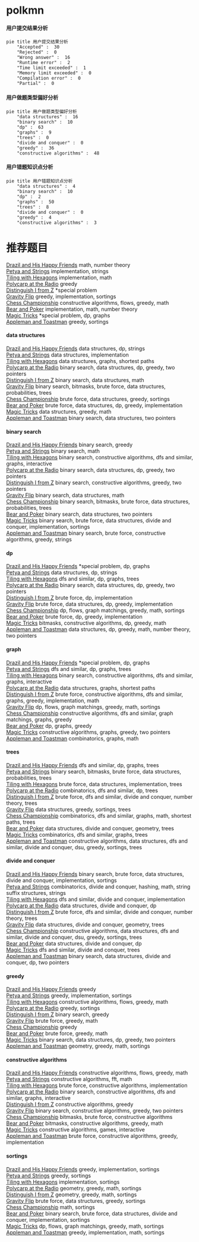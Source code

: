 # polkmn
<!-- tabs:start -->
#### **用户提交结果分析**

```mermaid
pie title 用户提交结果分析
    "Accepted" :  30
    "Rejected" :  0
    "Wrong answer" :  16
    "Runtime error" :  2
    "Time limit exceeded" :  1
    "Memory limit exceeded" :  0
    "Compilation error" :  0
    "Partial" :  0
```
#### **用户做题类型偏好分析**

```mermaid
pie title 用户做题类型偏好分析
    "data structures" :  16
    "binary search" :  10
    "dp" :  63
    "graphs" :  9
    "trees" :  0
    "divide and conquer" :  0
    "greedy" :  36
    "constructive algorithms" :  48
```
#### **用户错题知识点分析**

```mermaid
pie title 用户错题知识点分析
    "data structures" :  4
    "binary search" :  10
    "dp" :  2
    "graphs" :  50
    "trees" :  8
    "divide and conquer" :  0
    "greedy" :  4
    "constructive algorithms" :  3
```
<!-- tabs:end -->
# 推荐题目
[Drazil and His Happy Friends](http://codeforces.com/problemset/problem/516/E)		math,
                        number theory		  
[Petya and Strings](http://codeforces.com/problemset/problem/112/A)		implementation,
                        strings		  
[Tiling with Hexagons](http://codeforces.com/problemset/problem/216/A)		implementation,
                        math		  
[Polycarp at the Radio](http://codeforces.com/problemset/problem/723/C)		greedy		  
[Distinguish I from Z](http://codeforces.com/problemset/problem/1356/A2)		*special problem		  
[Gravity Flip](http://codeforces.com/problemset/problem/405/A)		greedy,
                        implementation,
                        sortings		  
[Chess Championship](http://codeforces.com/problemset/problem/736/E)		constructive algorithms,
                        flows,
                        greedy,
                        math		  
[Bear and Poker](https://codeforces.com/contest/574/problem/C)		implementation,
                        math,
                        number theory		  
[Magic Tricks](http://codeforces.com/problemset/problem/1346/E)		*special problem,
                        dp,
                        graphs		  
[Appleman and Toastman](https://codeforces.com/contest/462/problem/C)		greedy,
                        sortings		  
<!-- tabs:start -->
#### **data structures**
[Drazil and His Happy Friends](https://codeforces.com/contest/1432/problem/D)		data structures,
                        dp,
                        strings		  
[Petya and Strings](http://codeforces.com/problemset/problem/622/C)		data structures,
                        implementation		  
[Tiling with Hexagons](http://codeforces.com/problemset/problem/786/B)		data structures,
                        graphs,
                        shortest paths		  
[Polycarp at the Radio](http://codeforces.com/problemset/problem/1492/C)		binary search,
                        data structures,
                        dp,
                        greedy,
                        two pointers		  
[Distinguish I from Z](http://codeforces.com/problemset/problem/1490/G)		binary search,
                        data structures,
                        math		  
[Gravity Flip](http://codeforces.com/problemset/problem/1479/D)		binary search,
                        bitmasks,
                        brute force,
                        data structures,
                        probabilities,
                        trees		  
[Chess Championship](http://codeforces.com/problemset/problem/1497/A)		brute force,
                        data structures,
                        greedy,
                        sortings		  
[Bear and Poker](http://codeforces.com/problemset/problem/1491/C)		brute force,
                        data structures,
                        dp,
                        greedy,
                        implementation		  
[Magic Tricks](http://codeforces.com/problemset/problem/1492/B)		data structures,
                        greedy,
                        math		  
[Appleman and Toastman](http://codeforces.com/problemset/problem/1436/E)		binary search,
                        data structures,
                        two pointers		  
#### **binary search**
[Drazil and His Happy Friends](http://codeforces.com/problemset/problem/1132/D)		binary search,
                        greedy		  
[Petya and Strings](http://codeforces.com/problemset/problem/1010/A)		binary search,
                        math		  
[Tiling with Hexagons](http://codeforces.com/problemset/problem/1033/E)		binary search,
                        constructive algorithms,
                        dfs and similar,
                        graphs,
                        interactive		  
[Polycarp at the Radio](http://codeforces.com/problemset/problem/1492/C)		binary search,
                        data structures,
                        dp,
                        greedy,
                        two pointers		  
[Distinguish I from Z](http://codeforces.com/problemset/problem/1463/D)		binary search,
                        constructive algorithms,
                        greedy,
                        two pointers		  
[Gravity Flip](http://codeforces.com/problemset/problem/1490/G)		binary search,
                        data structures,
                        math		  
[Chess Championship](http://codeforces.com/problemset/problem/1479/D)		binary search,
                        bitmasks,
                        brute force,
                        data structures,
                        probabilities,
                        trees		  
[Bear and Poker](http://codeforces.com/problemset/problem/1436/E)		binary search,
                        data structures,
                        two pointers		  
[Magic Tricks](http://codeforces.com/problemset/problem/1461/D)		binary search,
                        brute force,
                        data structures,
                        divide and conquer,
                        implementation,
                        sortings		  
[Appleman and Toastman](http://codeforces.com/problemset/problem/1493/C)		binary search,
                        brute force,
                        constructive algorithms,
                        greedy,
                        strings		  
#### **dp**
[Drazil and His Happy Friends](http://codeforces.com/problemset/problem/1346/E)		*special problem,
                        dp,
                        graphs		  
[Petya and Strings](https://codeforces.com/contest/1432/problem/D)		data structures,
                        dp,
                        strings		  
[Tiling with Hexagons](http://codeforces.com/problemset/problem/1389/G)		dfs and similar,
                        dp,
                        graphs,
                        trees		  
[Polycarp at the Radio](http://codeforces.com/problemset/problem/1492/C)		binary search,
                        data structures,
                        dp,
                        greedy,
                        two pointers		  
[Distinguish I from Z](https://codeforces.com/contest/1457/problem/C)		brute force,
                        dp,
                        implementation		  
[Gravity Flip](http://codeforces.com/problemset/problem/1491/C)		brute force,
                        data structures,
                        dp,
                        greedy,
                        implementation		  
[Chess Championship](http://codeforces.com/problemset/problem/1437/C)		dp,
                        flows,
                        graph matchings,
                        greedy,
                        math,
                        sortings		  
[Bear and Poker](http://codeforces.com/problemset/problem/1499/B)		brute force,
                        dp,
                        greedy,
                        implementation		  
[Magic Tricks](http://codeforces.com/problemset/problem/1491/D)		bitmasks,
                        constructive algorithms,
                        dp,
                        greedy,
                        math		  
[Appleman and Toastman](http://codeforces.com/problemset/problem/1497/E1)		data structures,
                        dp,
                        greedy,
                        math,
                        number theory,
                        two pointers		  
#### **graph**
[Drazil and His Happy Friends](http://codeforces.com/problemset/problem/1346/E)		*special problem,
                        dp,
                        graphs		  
[Petya and Strings](http://codeforces.com/problemset/problem/1389/G)		dfs and similar,
                        dp,
                        graphs,
                        trees		  
[Tiling with Hexagons](http://codeforces.com/problemset/problem/1033/E)		binary search,
                        constructive algorithms,
                        dfs and similar,
                        graphs,
                        interactive		  
[Polycarp at the Radio](http://codeforces.com/problemset/problem/786/B)		data structures,
                        graphs,
                        shortest paths		  
[Distinguish I from Z](http://codeforces.com/problemset/problem/1487/C)		brute force,
                        constructive algorithms,
                        dfs and similar,
                        graphs,
                        greedy,
                        implementation,
                        math		  
[Gravity Flip](http://codeforces.com/problemset/problem/1437/C)		dp,
                        flows,
                        graph matchings,
                        greedy,
                        math,
                        sortings		  
[Chess Championship](http://codeforces.com/problemset/problem/1470/D)		constructive algorithms,
                        dfs and similar,
                        graph matchings,
                        graphs,
                        greedy		  
[Bear and Poker](http://codeforces.com/problemset/problem/1476/C)		dp,
                        graphs,
                        greedy		  
[Magic Tricks](http://codeforces.com/problemset/problem/1304/D)		constructive algorithms,
                        graphs,
                        greedy,
                        two pointers		  
[Appleman and Toastman](http://codeforces.com/problemset/problem/1475/C)		combinatorics,
                        graphs,
                        math		  
#### **trees**
[Drazil and His Happy Friends](http://codeforces.com/problemset/problem/1389/G)		dfs and similar,
                        dp,
                        graphs,
                        trees		  
[Petya and Strings](http://codeforces.com/problemset/problem/1479/D)		binary search,
                        bitmasks,
                        brute force,
                        data structures,
                        probabilities,
                        trees		  
[Tiling with Hexagons](http://codeforces.com/problemset/problem/1511/C)		brute force,
                        data structures,
                        implementation,
                        trees		  
[Polycarp at the Radio](http://codeforces.com/problemset/problem/1499/F)		combinatorics,
                        dfs and similar,
                        dp,
                        trees		  
[Distinguish I from Z](http://codeforces.com/problemset/problem/1491/E)		brute force,
                        dfs and similar,
                        divide and conquer,
                        number theory,
                        trees		  
[Gravity Flip](http://codeforces.com/problemset/problem/1466/D)		data structures,
                        greedy,
                        sortings,
                        trees		  
[Chess Championship](http://codeforces.com/problemset/problem/1495/D)		combinatorics,
                        dfs and similar,
                        graphs,
                        math,
                        shortest paths,
                        trees		  
[Bear and Poker](http://codeforces.com/problemset/problem/1303/G)		data structures,
                        divide and conquer,
                        geometry,
                        trees		  
[Magic Tricks](http://codeforces.com/problemset/problem/1454/E)		combinatorics,
                        dfs and similar,
                        graphs,
                        trees		  
[Appleman and Toastman](http://codeforces.com/problemset/problem/1494/D)		constructive algorithms,
                        data structures,
                        dfs and similar,
                        divide and conquer,
                        dsu,
                        greedy,
                        sortings,
                        trees		  
#### **divide and conquer**
[Drazil and His Happy Friends](http://codeforces.com/problemset/problem/1461/D)		binary search,
                        brute force,
                        data structures,
                        divide and conquer,
                        implementation,
                        sortings		  
[Petya and Strings](http://codeforces.com/problemset/problem/1466/G)		combinatorics,
                        divide and conquer,
                        hashing,
                        math,
                        string suffix structures,
                        strings		  
[Tiling with Hexagons](http://codeforces.com/problemset/problem/1490/D)		dfs and similar,
                        divide and conquer,
                        implementation		  
[Polycarp at the Radio](https://codeforces.com/contest/1483/problem/C)		data structures,
                        divide and conquer,
                        dp		  
[Distinguish I from Z](http://codeforces.com/problemset/problem/1491/E)		brute force,
                        dfs and similar,
                        divide and conquer,
                        number theory,
                        trees		  
[Gravity Flip](http://codeforces.com/problemset/problem/1303/G)		data structures,
                        divide and conquer,
                        geometry,
                        trees		  
[Chess Championship](http://codeforces.com/problemset/problem/1494/D)		constructive algorithms,
                        data structures,
                        dfs and similar,
                        divide and conquer,
                        dsu,
                        greedy,
                        sortings,
                        trees		  
[Bear and Poker](http://codeforces.com/problemset/problem/1482/E)		data structures,
                        divide and conquer,
                        dp		  
[Magic Tricks](http://codeforces.com/problemset/problem/566/C)		dfs and similar,
                        divide and conquer,
                        trees		  
[Appleman and Toastman](http://codeforces.com/problemset/problem/1428/F)		binary search,
                        data structures,
                        divide and conquer,
                        dp,
                        two pointers		  
#### **greedy**
[Drazil and His Happy Friends](http://codeforces.com/problemset/problem/723/C)		greedy		  
[Petya and Strings](http://codeforces.com/problemset/problem/405/A)		greedy,
                        implementation,
                        sortings		  
[Tiling with Hexagons](http://codeforces.com/problemset/problem/736/E)		constructive algorithms,
                        flows,
                        greedy,
                        math		  
[Polycarp at the Radio](https://codeforces.com/contest/462/problem/C)		greedy,
                        sortings		  
[Distinguish I from Z](http://codeforces.com/problemset/problem/1132/D)		binary search,
                        greedy		  
[Gravity Flip](http://codeforces.com/problemset/problem/354/A)		brute force,
                        greedy,
                        math		  
[Chess Championship](http://codeforces.com/problemset/problem/1468/E)		greedy		  
[Bear and Poker](http://codeforces.com/problemset/problem/1221/A)		brute force,
                        greedy,
                        math		  
[Magic Tricks](http://codeforces.com/problemset/problem/1492/C)		binary search,
                        data structures,
                        dp,
                        greedy,
                        two pointers		  
[Appleman and Toastman](https://codeforces.com/contest/1496/problem/C)		geometry,
                        greedy,
                        math,
                        sortings		  
#### **constructive algorithms**
[Drazil and His Happy Friends](http://codeforces.com/problemset/problem/736/E)		constructive algorithms,
                        flows,
                        greedy,
                        math		  
[Petya and Strings](http://codeforces.com/problemset/problem/286/E)		constructive algorithms,
                        fft,
                        math		  
[Tiling with Hexagons](https://codeforces.com/contest/668/problem/B)		brute force,
                        constructive algorithms,
                        implementation		  
[Polycarp at the Radio](http://codeforces.com/problemset/problem/1033/E)		binary search,
                        constructive algorithms,
                        dfs and similar,
                        graphs,
                        interactive		  
[Distinguish I from Z](http://codeforces.com/problemset/problem/1493/A)		constructive algorithms,
                        greedy		  
[Gravity Flip](http://codeforces.com/problemset/problem/1463/D)		binary search,
                        constructive algorithms,
                        greedy,
                        two pointers		  
[Chess Championship](https://codeforces.com/contest/1456/problem/B)		bitmasks,
                        brute force,
                        constructive algorithms		  
[Bear and Poker](http://codeforces.com/problemset/problem/1492/D)		bitmasks,
                        constructive algorithms,
                        greedy,
                        math		  
[Magic Tricks](https://codeforces.com/contest/1504/problem/D)		constructive algorithms,
                        games,
                        interactive		  
[Appleman and Toastman](https://codeforces.com/contest/1483/problem/A)		brute force,
                        constructive algorithms,
                        greedy,
                        implementation		  
#### **sortings**
[Drazil and His Happy Friends](http://codeforces.com/problemset/problem/405/A)		greedy,
                        implementation,
                        sortings		  
[Petya and Strings](https://codeforces.com/contest/462/problem/C)		greedy,
                        sortings		  
[Tiling with Hexagons](http://codeforces.com/problemset/problem/560/A)		implementation,
                        sortings		  
[Polycarp at the Radio](https://codeforces.com/contest/1496/problem/C)		geometry,
                        greedy,
                        math,
                        sortings		  
[Distinguish I from Z](http://codeforces.com/problemset/problem/1495/A)		geometry,
                        greedy,
                        math,
                        sortings		  
[Gravity Flip](http://codeforces.com/problemset/problem/1497/A)		brute force,
                        data structures,
                        greedy,
                        sortings		  
[Chess Championship](http://codeforces.com/problemset/problem/1427/A)		math,
                        sortings		  
[Bear and Poker](http://codeforces.com/problemset/problem/1461/D)		binary search,
                        brute force,
                        data structures,
                        divide and conquer,
                        implementation,
                        sortings		  
[Magic Tricks](http://codeforces.com/problemset/problem/1437/C)		dp,
                        flows,
                        graph matchings,
                        greedy,
                        math,
                        sortings		  
[Appleman and Toastman](http://codeforces.com/problemset/problem/1473/A)		greedy,
                        implementation,
                        math,
                        sortings		  
<!-- tabs:end -->
